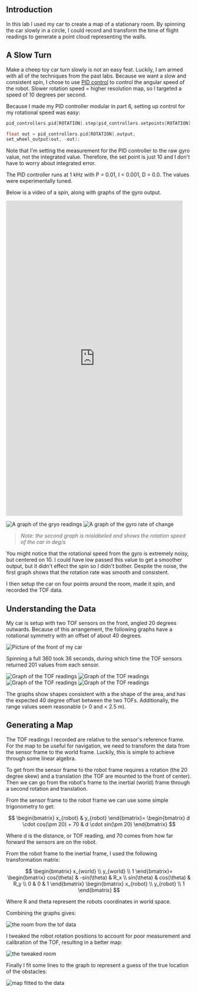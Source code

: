 ## Introduction

In this lab I used my car to create a map of a stationary room. By spinning the car slowly in a circle, I could record and transform the time of flight readings to generate a point cloud representing the walls.

## A Slow Turn

Make a cheep toy car turn slowly is not an easy feat. Luckily, I am armed with all of the techniques from the past labs. Because we want a slow and consistent spin, I chose to use [PID control](../lab_6) to control the angular speed of the robot. Slower rotation speed = higher resolution map, so I targeted a speed of 10 degrees per second.

Because I made my PID controller modular in part 6, setting up control for my rotational speed was easy:

```cpp
pid_controllers.pid[ROTATION].step(pid_controllers.setpoints[ROTATION], sensor_readings.gyro_delta.z);

float out = pid_controllers.pid[ROTATION].output;
set_wheel_output(out, -out);
```

Note that I'm setting the measurement for the PID controller to the raw gyro value, not the integrated value. Therefore, the set point is just 10 and I don't have to worry about integrated error.

The PID controller runs at 1 kHz with P = 0.01, I = 0.001, D = 0.0. The values were experimentally tuned.

Below is a video of a spin, along with graphs of the gyro output.

<iframe width="479" height="852" src="https://www.youtube.com/embed/0F4qw4jbwCE" title="ECE 4160 - Mapping Spin" frameborder="0" allow="accelerometer; autoplay; clipboard-write; encrypted-media; gyroscope; picture-in-picture; web-share" allowfullscreen></iframe>

![A graph of the gryo readings](./assets/gryo_graph.png)
![A graph of the gyro rate of change](./assets/gyro_rate_graph.png)

> *Note: the second graph is mislabeled and shows the rotation speed of the car in deg/s*

You might notice that the rotational speed from the gyro is extremely noisy, but centered on 10. I could have low passed this value to get a smoother output, but it didn't effect the spin so I didn't bother. Despite the noise, the first graph shows that the rotation rate was smooth and consistent.

I then setup the car on four points around the room, made it spin, and recorded the TOF data.

## Understanding the Data

My car is setup with two TOF sensors on the front, angled 20 degrees outwards. Because of this arrangement, the following graphs have a rotational symmetry with an offset of about 40 degrees.

![Picture of the front of my car](./assets/car.jpg)

Spinning a full 360 took 36 seconds, during which time the TOF sensors returned 201 values from each sensor.

![Graph of the TOF readings](./assets/polar_-3_-2.png)
![Graph of the TOF readings](./assets/polar_5_3.png)
![Graph of the TOF readings](./assets/polar_5_-3.png)
![Graph of the TOF readings](./assets/polar_0_0.png)

The graphs show shapes consistent with a the shape of the area, and has the expected 40 degree offset between the two TOFs. Additionally, the range values seem reasonable (> 0 and < 2.5 m).

## Generating a Map

The TOF readings I recorded are relative to the sensor's reference frame. For the map to be useful for navigation, we need to transform the data from the sensor frame to the world frame. Luckily, this is simple to achieve through some linear algebra.

To get from the sensor frame to the robot frame requires a rotation (the 20 degree skew) and a translation (the TOF are mounted to the front of center). Then we can go from the robot's frame to the inertial (world) frame through a second rotation and translation.

From the sensor frame to the robot frame we can use some simple trigonometry to get:

$$
\begin{bmatrix}
x_{robot} & y_{robot} 
\end{bmatrix}= 
\begin{bmatrix}
d \cdot cos(\pm 20) + 70 & d \cdot sin(\pm 20)
\end{bmatrix}
$$

Where d is the distance, or TOF reading, and 70 comes from how far forward the sensors are on the robot.

From the robot frame to the inertial frame, I used the following transformation matrix: 

$$
\begin{bmatrix}
x_{world} \\
y_{world} \\
1
\end{bmatrix}=
\begin{bmatrix}
cos(\theta) & -sin(\theta) & R_x \\
sin(\theta) & cos(\theta) & R_y \\
0 & 0 & 1
\end{bmatrix}
\begin{bmatrix}
x_{robot} \\
y_{robot} \\
1
\end{bmatrix}
$$

Where R and theta represent the robots coordinates in world space.

Combining the graphs gives:

![the room from the tof data](./assets/room_pre_tweek.png)

I tweaked the robot rotation positions to account for poor measurement and calibration of the TOF, resulting in a better map:

![the tweaked room](./assets/room_post_tweek.png)


Finally I fit some lines to the graph to represent a guess of the true location of the obstacles:

![map fitted to the data](./assets/map_fit.png)